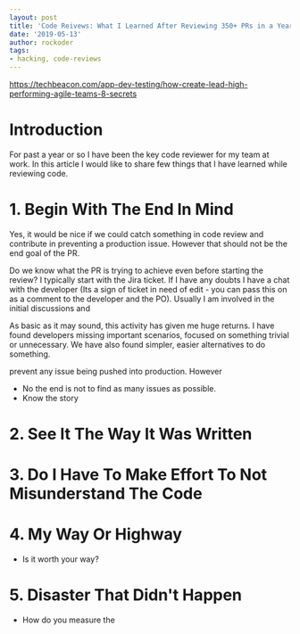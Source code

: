 ```yaml
---
layout: post
title: 'Code Reivews: What I Learned After Reviewing 350+ PRs in a Year'
date: '2019-05-13'
author: rockoder
tags:
- hacking, code-reviews
---
```


https://techbeacon.com/app-dev-testing/how-create-lead-high-performing-agile-teams-8-secrets

# Introduction

For past a year or so I have been the key code reviewer for my team at work. In this article I would like to share few things that I have learned while reviewing code.

# 1. Begin With The End In Mind

Yes, it would be nice if we could catch something in code review and contribute in preventing a production issue. However that should not be the end goal of the PR.

Do we know what the PR is trying to achieve even before starting the review? I typically start with the Jira ticket. If I have any doubts I have a chat with the developer (Its a sign of ticket in need of edit - you can pass this on as a comment to the developer and the PO). Usually I am involved in the initial discussions and 

As basic as it may sound, this activity has given me huge returns. I have found developers missing important scenarios, focused on something trivial or unnecessary. We have also found simpler, easier alternatives to do something.

prevent any issue being pushed into production. However

- No the end is not to find as many issues as possible.
- Know the story

# 2. See It The Way It Was Written

# 3. Do I Have To Make Effort To Not Misunderstand The Code

# 4. My Way Or Highway

- Is it worth your way?

# 5. Disaster That Didn't Happen

- How do you measure the 
